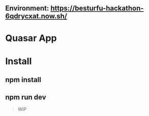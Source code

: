 ## Environment: https://besturfu-hackathon-6qdrycxat.now.sh/
# Quasar App
# Install
## npm install
## npm run dev
> WIP

